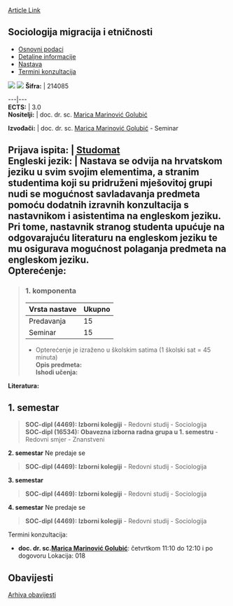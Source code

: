 [Article Link](https://www.fhs.hr/predmet/sme_a)

## Sociologija migracija i etničnosti
  * [Osnovni podaci](https://www.fhs.hr/predmet/sme_a#v1id-904872_586896_1_0 "Osnovni podaci")
  * [Detaljne informacije](https://www.fhs.hr/predmet/sme_a#v1id-904872_586896_1_1 "Detaljne informacije")
  * [Nastava](https://www.fhs.hr/predmet/sme_a#v1id-904872_586896_1_2 "Nastava")
  * [Termini konzultacija](https://www.fhs.hr/predmet/sme_a#v1id-904872_586896_1_3 "Termini konzultacija")


[![](https://www.fhs.hr/img/flags/gif/hr.gif)](https://www.fhs.hr/predmet/sme_a) [![](https://www.fhs.hr/img/flags/gif/gb.gif)](https://www.fhs.hr/en/course/somae_a)
**Šifra:** |  214085  
  
---|---  
**ECTS:** |  3.0   
**Nositelji:** |  doc. dr. sc. [Marica Marinović Golubić](https://www.fhs.hr/djelatnik/marica.marinovic_golubic)   
  
**Izvođači:** |  doc. dr. sc. [Marica Marinović Golubić](https://www.fhs.hr/djelatnik/marica.marinovic_golubic) - Seminar  
  
**Prijava ispita:** |  [Studomat](http://www.isvu.hr/studomat)  
**Engleski jezik:** |  Nastava se odvija na hrvatskom jeziku u svim svojim elementima, a stranim studentima koji su pridruženi mješovitoj grupi nudi se mogućnost savladavanja predmeta pomoću dodatnih izravnih konzultacija s nastavnikom i asistentima na engleskom jeziku. Pri tome, nastavnik stranog studenta upućuje na odgovarajuću literaturu na engleskom jeziku te mu osigurava mogućnost polaganja predmeta na engleskom jeziku.   
**Opterećenje:**  
---  
> ### 1. komponenta
> | Vrsta nastave | Ukupno  
> ---|---  
> Predavanja | 15  
> Seminar | 15  
> * Opterećenje je izraženo u školskim satima (1 školski sat = 45 minuta)   
**Opis predmeta:**  
> **Ishodi učenja:**  

  
**Literatura:**  

  
**1. semestar**  
---  
> **SOC-dipl (4469): Izborni kolegiji** - Redovni studij - Sociologija  
>  **SOC-dipl (16534): Obavezna izborna radna grupa u 1. semestru** - Redovni smjer - Znanstveni  
>   
  
**2. semestar** Ne predaje se  
> **SOC-dipl (4469): Izborni kolegiji** - Redovni studij - Sociologija  
>   
  
**3. semestar**  
> **SOC-dipl (4469): Izborni kolegiji** - Redovni studij - Sociologija  
>   
  
**4. semestar** Ne predaje se  
> **SOC-dipl (4469): Izborni kolegiji** - Redovni studij - Sociologija  
>   
Termini konzultacija: 
  * **doc. dr. sc.[Marica Marinović Golubić](https://www.fhs.hr/djelatnik/marica.marinovic_golubic)**: 
četvrtkom 11:10 do 12:10 i po dogovoru
Lokacija: 018 


## Obavijesti
[Arhiva obavijesti](https://www.fhs.hr/predmet/sme_a?@=21ciq#news_118808 "Arhiva obavijesti")

